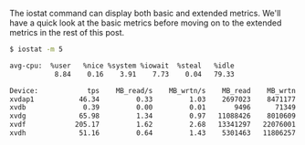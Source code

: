 The iostat command can display both basic and extended metrics. We'll have a quick look at the basic metrics before moving on to the extended metrics in the rest of this post.

```bash
$ iostat -m 5

avg-cpu:  %user   %nice %system %iowait  %steal   %idle
           8.84    0.16    3.91    7.73    0.04   79.33

Device:            tps    MB_read/s    MB_wrtn/s    MB_read    MB_wrtn
xvdap1           46.34         0.33         1.03    2697023    8471177
xvdb              0.39         0.00         0.01       9496      71349
xvdg             65.98         1.34         0.97   11088426    8010609
xvdf            205.17         1.62         2.68   13341297   22076001
xvdh             51.16         0.64         1.43    5301463   11806257
```
